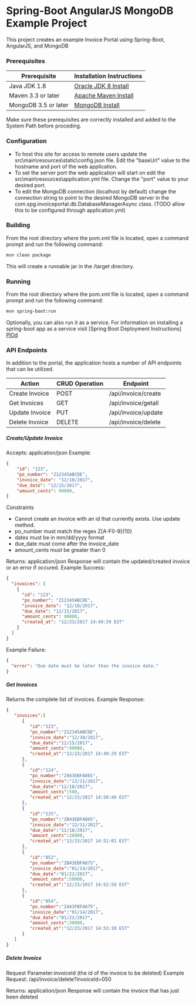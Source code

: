 # Spring-Boot AngularJS MongoDB Example Project

This project creates an example Invoice Portal using Spring-Boot, AngularJS, and MongoDB

### Prerequisites


| Prerequisite | Installation Instructions |
| ------ | ------ |
| Java JDK 1.8 | [Oracle JDK 8 Install][PlDb] |
| Maven 3.3 or later | [Apache Maven Install][PlGh] |
| MongoDB 3.5 or later | [MongoDB Install][PlGd] |

Make sure these prerequisites are correctly installed and added to the System Path before proceding.
### Configuration

* To host this site for access to remote users update the src\main\resources\static\config.json file.
Edit the "baseUrl" value to the hostname and port of the web application.
* To set the server port the web application will start on edit the src\main\resources\application.yml file.
Change the "port" value to your desired port.
* To edit the MongoDB connection (localhost by default) change the connection string to point to the desired MongoDB server in the com.spg.invoiceportal.db.DatabaseManagerAsync class.  (TODO allow this to be configured through application.yml)

### Building

From the root directory where the pom.xml file is located, open a command prompt and run the following command:
```sh
mvn clean package
```

This will create a runnable jar in the /target directory.

### Running

From the root directory where the pom.xml file is located, open a command prompt and run the following command:
```sh
mvn spring-boot:run
```

Optionally, you can also run it as a service.  For information on installing a spring-boot app as a service visit [Spring Boot Deployment Instructions] [PlOd]

### API Endpoints

In addition to the portal, the application hosts a number of API endpoints that can be utilized.

| Action | CRUD Operation | Endpoint |
| ------ | ------ | ------ |
| Create Invoice | POST | /api/invoice/create
| Get Invoices | GET | /api/invoice/getall
| Update Invoice | PUT | /api/invoice/update
| Delete Invoice | DELETE | /api/invoice/delete

##### Create/Update Invoice
Accepts: application/json
Example:
```json
{ 
    "id": "123",
    "po_number": "Z12345ABCDE",
    "invoice_date": "12/10/2017",
    "due_date": "12/15/2017",
    "amount_cents": 90000,
}
```
Constraints
* Cannot create an invoice with an id that currently exists.  Use update method.
* po_number must match the regex Z[A-F0-9]{10}
* dates must be in mm/dd/yyyy format
* due_date must come after the invoice_date
* amount_cents must be greater than 0

Returns: application/json
Response will contain the updated/created invoice or an error if occured.
Example Success:
```json
{
  "invoices": [
    {
      "id": "123",
      "po_number": "Z12345ABCDE",
      "invoice_date": "12/10/2017",
      "due_date": "12/15/2017",
      "amount_cents": 90000,
      "created_at": "12/23/2017 14:49:29 EST"
    }
  ]
}
```
Example Failure:
```json
{
  "error": "Due date must be later than the invoice date."
}
```
##### Get Invoices
Returns the complete list of invoices.
Example Response:
```json
{  
   "invoices":[  
      {  
         "id":"123",
         "po_number":"Z12345ABCDE",
         "invoice_date":"12/10/2017",
         "due_date":"12/15/2017",
         "amount_cents":90000,
         "created_at":"12/23/2017 14:49:29 EST"
      },
      {  
         "id":"124",
         "po_number":"Z943EBFA865",
         "invoice_date":"12/11/2017",
         "due_date":"12/18/2017",
         "amount_cents":500,
         "created_at":"12/23/2017 14:50:48 EST"
      },
      {  
         "id":"125",
         "po_number":"ZB43EBFA865",
         "invoice_date":"12/11/2017",
         "due_date":"12/18/2017",
         "amount_cents":20000,
         "created_at":"12/23/2017 14:51:01 EST"
      },
      {  
         "id":"052",
         "po_number":"ZB43EBFA875",
         "invoice_date":"01/14/2017",
         "due_date":"01/22/2017",
         "amount_cents":50000,
         "created_at":"12/23/2017 14:52:59 EST"
      },
      {  
         "id":"054",
         "po_number":"Z443FBFA875",
         "invoice_date":"01/14/2017",
         "due_date":"01/22/2017",
         "amount_cents":30000,
         "created_at":"12/23/2017 14:53:10 EST"
      }
   ]
}
```

##### Delete Invoice
Request Parameter:invoiceId (the id of the invoice to be deleted)
Example Request: /api/invoice/delete?invoiceId=050

Returns: application/json
Response will contain the invoice that has just been deleted

[PlDb]: <https://docs.oracle.com/javase/8/docs/technotes/guides/install/install_overview.html>
[PlGh]: <https://maven.apache.org/install.html>
[PlGd]: <https://docs.mongodb.com/getting-started/shell/installation/>
[PlOd]: <https://docs.spring.io/spring-boot/docs/current/reference/html/deployment-install.html>
